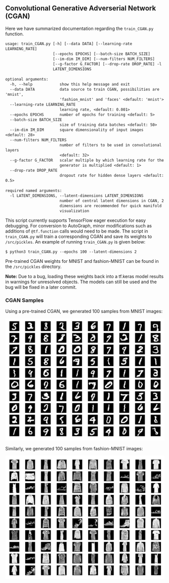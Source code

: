 ## Convolutional Generative Adverserial Network (CGAN)

Here we have summarized documentation regarding the `train_CGAN.py` function.

```
usage: train_CGAN.py [-h] [--data DATA] [--learning-rate LEARNING_RATE]
                     [--epochs EPOCHS] [--batch-size BATCH_SIZE]
                     [--im-dim IM_DIM] [--num-filters NUM_FILTERS]
                     [--g-factor G_FACTOR] [--drop-rate DROP_RATE] -l
                     LATENT_DIMENSIONS

optional arguments:
  -h, --help            show this help message and exit
  --data DATA           data source to train CGAN, possibilities are 'mnist',
                        'fashion_mnist' and 'faces' <default: 'mnist'>
  --learning-rate LEARNING_RATE
                        learning rate, <default: 0.001>
  --epochs EPOCHS       number of epochs for training <default: 5>
  --batch-size BATCH_SIZE
                        size of training data batches <default: 50>
  --im-dim IM_DIM       square dimensionality of input images <default: 28>
  --num-filters NUM_FILTERS
                        number of filters to be used in convolutional layers
                        <default: 32>
  --g-factor G_FACTOR   scalar multiple by which learning rate for the
                        generator is multiplied <default: 1>
  --drop-rate DROP_RATE
                        dropout rate for hidden dense layers <default: 0.5>

required named arguments:
  -l LATENT_DIMENSIONS, --latent-dimensions LATENT_DIMENSIONS
                        number of central latent dimensions in CGAN, 2
                        dimensions are recommended for quick manifold
                        visualization
```

This script currently supports TensorFlow eager execution for easy debugging. For conversion to AutoGraph, minor modifications such as additions of `@tf.function` calls would need to be made. The script in `train_CGAN.py` will train a corresponding CGAN and save its weights to `/src/pickles`. An example of running `train_CGAN.py` is given below:

```shell
$ python3 train_CGAN.py --epochs 100 --latent-dimensions 2
```

Pre-trained CGAN weights for MNIST and fashion-MNIST can be found in the `/src/pickles` directory.

**Note:** Due to a bug, loading these weights back into a tf.keras model results in warnings for unresolved objects. The models can still be used and the bug will be fixed in a later commit.

### CGAN Samples

Using a pre-trained CGAN, we generated 100 samples from MNIST images:

<img src="/img/cgan_mnist.png" width="800">

Similarly, we generated 100 samples from fashion-MNIST images:

<img src="/img/cgan_fashion_mnist.png" width="800">
